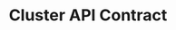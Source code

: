 ---
title: "Cluster API Contract"
linkTitle: "Contract"
weight: 10
description: |
  Documentation the set of rules a provider is expected to comply with in order to interact with Cluster API.
---